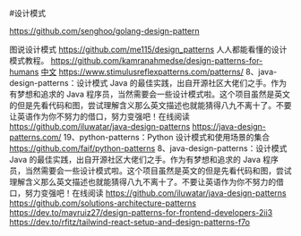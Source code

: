 #设计模式

https://github.com/senghoo/golang-design-pattern

图说设计模式
https://github.com/me115/design_patterns
人人都能看懂的设计模式教程。
https://github.com/kamranahmedse/design-patterns-for-humans
[中文](https://github.com/guanguans/design-patterns-for-humans-cn)
https://www.stimulusreflexpatterns.com/patterns/
8、java-design-patterns：设计模式 Java 的最佳实践，出自开源社区大佬们之手。作为有梦想和追求的 Java 程序员，当然需要会一些设计模式啦。这个项目虽然是英文的但是先看代码和图，尝试理解含义那么英文描述也就能猜得八九不离十了。不要让英语作为你不努力的借口，努力变强吧！在线阅读
https://github.com/iluwatar/java-design-patterns
https://java-design-patterns.com/
19、python-patterns：Python 设计模式和使用场景的集合
https://github.com/faif/python-patterns
8、java-design-patterns：设计模式 Java 的最佳实践，出自开源社区大佬们之手。作为有梦想和追求的 Java 程序员，当然需要会一些设计模式啦。这个项目虽然是英文的但是先看代码和图，尝试理解含义那么英文描述也就能猜得八九不离十了。不要让英语作为你不努力的借口，努力变强吧！在线阅读
https://github.com/iluwatar/java-design-patterns
https://github.com/solutions-architecture-patterns
https://dev.to/mayruiz27/design-patterns-for-frontend-developers-2ii3
https://dev.to/rfitz/tailwind-react-setup-and-design-patterns-f7o